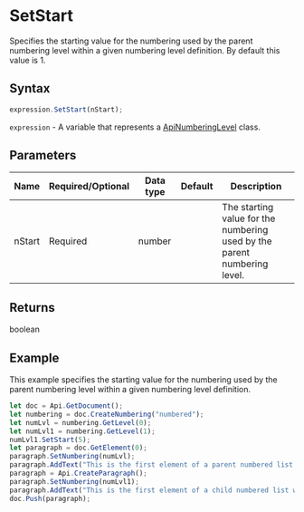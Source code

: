 # SetStart

Specifies the starting value for the numbering used by the parent numbering level within a given numbering level definition. By default this value is 1.

## Syntax

```javascript
expression.SetStart(nStart);
```

`expression` - A variable that represents a [ApiNumberingLevel](../ApiNumberingLevel.md) class.

## Parameters

| **Name** | **Required/Optional** | **Data type** | **Default** | **Description** |
| ------------- | ------------- | ------------- | ------------- | ------------- |
| nStart | Required | number |  | The starting value for the numbering used by the parent numbering level. |

## Returns

boolean

## Example

This example specifies the starting value for the numbering used by the parent numbering level within a given numbering level definition.

```javascript editor-
let doc = Api.GetDocument();
let numbering = doc.CreateNumbering("numbered");
let numLvl = numbering.GetLevel(0);
let numLvl1 = numbering.GetLevel(1);
numLvl1.SetStart(5);
let paragraph = doc.GetElement(0);
paragraph.SetNumbering(numLvl);
paragraph.AddText("This is the first element of a parent numbered list which starts with '1'");
paragraph = Api.CreateParagraph();
paragraph.SetNumbering(numLvl1);
paragraph.AddText("This is the first element of a child numbered list which starts with 'e'");
doc.Push(paragraph);
```
